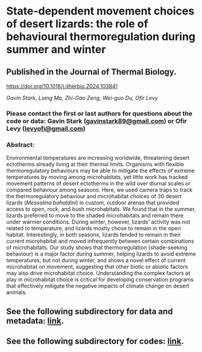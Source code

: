 # State-dependent movement choices of desert lizards: the role of behavioural thermoregulation during summer and winter

## Published in the Journal of Thermal Biology. 
https://doi.org/10.1016/j.jtherbio.2024.103841

_Gavin Stark, Liang Ma, Zhi-Gao Zeng, Wei-guo Du, Ofir Levy_

### Please contact the first or last authors for questions about the code or data: Gavin Stark (gavinstark89@gmail.com) or Ofir Levy (levyofi@gmail.com)

### **Abstract**:
Environmental temperatures are increasing worldwide, threatening desert ectotherms already living at their thermal limits. Organisms with flexible thermoregulatory behaviours may be able to mitigate the effects of extreme temperatures by moving among microhabitats, yet little work has tracked movement patterns of desert ectotherms in the wild over diurnal scales or compared behaviour among seasons. Here, we used camera traps to track the thermoregulatory behaviour and microhabitat choices of 30 desert lizards (_Messalina bahaldini_) in custom, outdoor arenas that provided access to open, rock, and bush microhabitats. We found that in the summer, lizards preferred to move to the shaded microhabitats and remain there under warmer conditions. During winter, however, lizards’ activity was not related to temperature, and lizards mostly chose to remain in the open habitat. Interestingly, in both seasons, lizards tended to remain in their current microhabitat and moved infrequently between certain combinations of microhabitats. Our study shows that thermoregulation (shade-seeking behaviour) is a major factor during summer, helping lizards to avoid extreme temperatures, but not during winter, and shows a novel effect of current microhabitat on movement, suggesting that other biotic or abiotic factors may also drive microhabitat choice. Understanding the complex factors at play in microhabitat choice is critical for developing conservation programs that effectively mitigate the negative impacts of climate change on desert animals.

## See the following subdirectory for data and metadata: [link](https://github.com/levyofi/Stark_et_al_JTB/tree/main/Data).
## See the following subdirectory for codes: [link](https://github.com/levyofi/Stark_et_al_JTB/tree/main/Code).
